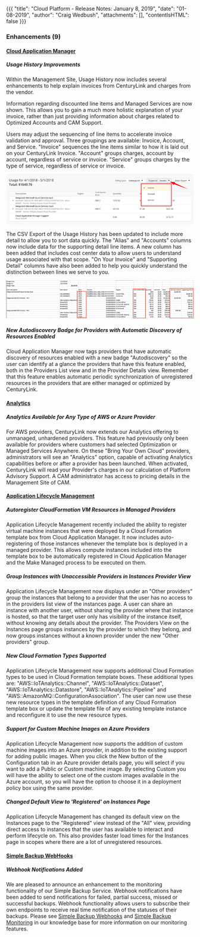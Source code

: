 {{{
"title": "Cloud Platform - Release Notes: January 8, 2019",
"date": "01-08-2019",
"author": "Craig Wedbush",
"attachments": [],
"contentIsHTML": false
}}}

### Enhancements (9)

#### [Cloud Application Manager](https://www.ctl.io/cloud-application-manager/)

##### Usage History Improvements

Within the Management Site, Usage History now includes several enhancements to help explain invoices from CenturyLink and charges from the vendor.

Information regarding discounted line items and Managed Services are now shown. This allows you to gain a much more holistic explanation of your invoice, rather than just providing information about charges related to Optimized Accounts and CAM Support.

Users may adjust the sequencing of line items to accelerate invoice validation and approval. Three groupings are available: Invoice, Account, and Service. "Invoice" sequences the line items similar to how it is laid out on your CenturyLink Invoice. "Account" groups charges, account by account, regardless of service or invoice. "Service" groups charges by the type of service, regardless of service or invoice.

![Usage History Sequence](../../images/usage-history-sequence.png)

The CSV Export of the Usage History has been updated to include more detail to allow you to sort data quickly. The "Alias" and "Accounts" columns now include data for the supporting detail line items. A new column has been added that includes cost center data to allow users to understand usage associated with that scope. "On Your Invoice" and "Supporting Detail" columns have also been added to help you quickly understand the distinction between lines we serve to you.

![Usage History CSV](../../images/usage-history-csv.png)

##### New Autodiscovery Badge for Providers with Automatic Discovery of Resources Enabled

Cloud Application Manager now tags providers that have automatic discovery of resources enabled with a new badge "Autodiscovery" so the user can identify at a glance the providers that have this feature enabled, both in the Providers List view and in the Provider Details view. Remember that this feature enables automatic periodic synchronization of unregistered resources in the providers that are either managed or optimized by CenturyLink.

#### [Analytics](https://www.ctl.io/cloud-application-manager/cloud-optimization/)

##### Analytics Available for Any Type of AWS or Azure Provider

For AWS providers, CenturyLink now extends our Analytics offering to unmanaged, unhardened providers. This feature had previously only been available for providers where customers had selected Optimization or Managed Services Anywhere. On these "Bring Your Own Cloud" providers, administrators will see an "Analytics" option, capable of activating Analytics capabilities before or after a provider has been launched. When activated, CenturyLink will read your Provider's charges in our calculation of Platform Advisory Support. A CAM administrator has access to pricing details in the Management Site of CAM.

#### [Application Lifecycle Management](https://www.ctl.io/cloud-application-manager/application-lifecycle-management/)

##### Autoregister CloudFormation VM Resources in Managed Providers

Application Lifecycle Management recently included the ability to register virtual machine instances that were deployed by a Cloud Formation template box from Cloud Application Manager. It now includes auto-registering of those instances whenever the template box is deployed in a managed provider. This allows compute instances included into the template box to be automatically registered in Cloud Application Manager and the Make Managed process to be executed on them.

##### Group Instances with Unaccessible Providers in Instances Provider View

Application Lifecycle Management now displays under an "Other providers" group the instances that belong to a provider that the user has no access to in the providers list view of the instances page. A user can share an instance with another user, without sharing the provider where that instance is hosted, so that the target user only has visibility of the instance itself, without knowing any details about the provider. The Providers View on the Instances page groups instances by the provider to which they belong, and now groups instances without a known provider under the new "Other providers" group.

##### New Cloud Formation Types Supported

Application Lifecycle Management now supports additional Cloud Formation types to be used in Cloud Formation template boxes. These additional types are: "AWS::IoTAnalytics::Channel", "AWS::IoTAnalytics::Dataset", "AWS::IoTAnalytics::Datastore", "AWS::IoTAnalytics::Pipeline" and "AWS::AmazonMQ::ConfigurationAssociation". The user can now use these new resource types in the template definition of any Cloud Formation template box or update the template file of any existing template instance and reconfigure it to use the new resource types.

##### Support for Custom Machine Images on Azure Providers

Application Lifecycle Management now supports the addition of custom machine images into an Azure provider, in addition to the existing support for adding public images. When you click the New button of the Configuration tab in an Azure provider details page, you will select if you want to add a Public or Custom machine image. By selecting Custom you will have the ability to select one of the custom images available in the Azure account, so you will have the option to choose it in a deployment policy box using the same provider.

##### Changed Default View to 'Registered' on Instances Page

Application Lifecycle Management has changed its default view on the Instances page to the "Registered" view instead of the "All" view, providing direct access to instances that the user has available to interact and perform lifecycle on. This also provides faster load times for the Instances page in scopes where there are a lot of unregistered resources.

#### [Simple Backup WebHooks](https://www.ctl.io/simple-backup-service/)

##### Webhook Notifications Added

We are pleased to announce an enhancement to the monitoring functionality of our Simple Backup Service. Webhook notifications have been added to send notifications for failed, partial success, missed or successful backups. Webhook functionality allows users to subscribe their own endpoints to receive real time notification of the statuses of their backups. Please see [Simple Backup Webhooks](https://www.ctl.io/knowledge-base/backup/webhooks/) and [Simple Backup Monitoring](https://www.ctl.io/knowledge-base/backup/sbs-monitoring/) in our knowledge base for more information on our monitoring features.
